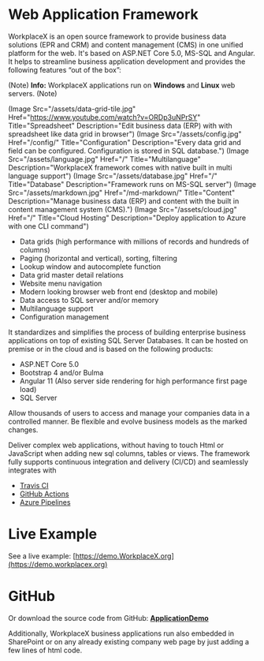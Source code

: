 # Web Application Framework <i class="fas fa-home"></i>
WorkplaceX is an open source framework to provide business data solutions (EPR and CRM) and content management (CMS) in one unified platform for the web. It's based on ASP.NET Core 5.0, MS-SQL and Angular. It helps to streamline business application development and provides the following features “out of the box”:

(Note)
**Info:** WorkplaceX applications run on **Windows** and **Linux** web servers.
(Note)

(Image Src="/assets/data-grid-tile.jpg" Href="https://www.youtube.com/watch?v=ORDp3uNPrSY" Title="Spreadsheet" Description="Edit business data (ERP) with with spreadsheet like data grid in browser")
(Image Src="/assets/config.jpg" Href="/config/" Title="Configuration" Description="Every data grid and field can be configured. Configuration is stored in SQL database.")
(Image Src="/assets/language.jpg" Href="/" Title="Multilanguage" Description="WorkplaceX framework comes with native built in multi language support")
(Image Src="/assets/database.jpg" Href="/" Title="Database" Description="Framework runs on MS-SQL server")
(Image Src="/assets/markdown.jpg" Href="/md-markdown/" Title="Content" Description="Manage business data (ERP) and content with the built in content management system (CMS).")
(Image Src="/assets/cloud.jpg" Href="/" Title="Cloud Hosting" Description="Deploy application to Azure with one CLI command")

* Data grids (high performance with millions of records and hundreds of columns)
* Paging (horizontal and vertical), sorting, filtering
* Lookup window and autocomplete function
* Data grid master detail relations
* Website menu navigation
* Modern looking browser web front end (desktop and mobile)
* Data access to SQL server and/or memory
* Multilanguage support
* Configuration management

It standardizes and simplifies the process of building enterprise business applications on top of existing SQL Server Databases. It can be hosted on premise or in the cloud and is based on the following products:

* ASP.NET Core 5.0
* Bootstrap 4 and/or Bulma
* Angular 11 (Also server side rendering for high performance first page load)
* SQL Server

Allow thousands of users to access and manage your companies data in a controlled manner. Be flexible and evolve business models as the marked changes.

Deliver complex web applications, without having to touch Html or JavaScript when adding new sql columns, tables or views. The framework fully supports continuous integration and delivery (CI/CD) and seamlessly integrates with

* [Travis CI](https://travis-ci.org/)
* [GitHub Actions](https://github.com/features/actions)
* [Azure Pipelines](https://azure.microsoft.com/en-us/services/devops/pipelines/)

# Live Example <i class="fas fa-running"></i>
See a live example: [https://demo.WorkplaceX.org](https://demo.workplacex.org)

# GitHub <i class="fab fa-github"></i>
Or download the source code from GitHub: **[ApplicationDemo](https://github.com/WorkplaceX/ApplicationDemo)** 

Additionally, WorkplaceX business applications run also embedded in SharePoint or on any already existing company web page by just adding a few lines of html code.

